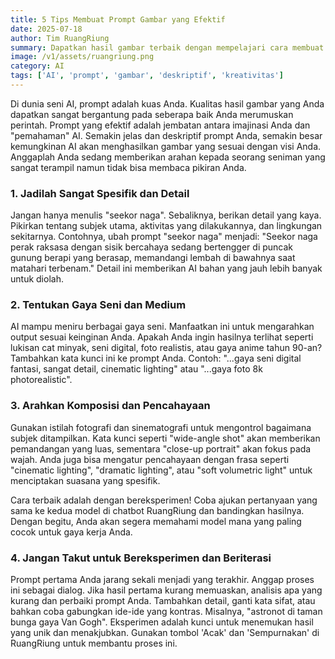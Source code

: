 ```yaml
---
title: 5 Tips Membuat Prompt Gambar yang Efektif
date: 2025-07-18
author: Tim RuangRiung
summary: Dapatkan hasil gambar terbaik dengan mempelajari cara membuat prompt yang detail dan deskriptif. Kuasai seni berkomunikasi dengan AI.
image: /v1/assets/ruangriung.png
category: AI
tags: ['AI', 'prompt', 'gambar', 'deskriptif', 'kreativitas']
---
```


Di dunia seni AI, prompt adalah kuas Anda. Kualitas hasil gambar yang Anda dapatkan sangat bergantung pada seberapa baik Anda merumuskan perintah. Prompt yang efektif adalah jembatan antara imajinasi Anda dan "pemahaman" AI. Semakin jelas dan deskriptif prompt Anda, semakin besar kemungkinan AI akan menghasilkan gambar yang sesuai dengan visi Anda. Anggaplah Anda sedang memberikan arahan kepada seorang seniman yang sangat terampil namun tidak bisa membaca pikiran Anda.

### 1. Jadilah Sangat Spesifik dan Detail

Jangan hanya menulis "seekor naga". Sebaliknya, berikan detail yang kaya. Pikirkan tentang subjek utama, aktivitas yang dilakukannya, dan lingkungan sekitarnya. Contohnya, ubah prompt "seekor naga" menjadi: "Seekor naga perak raksasa dengan sisik bercahaya sedang bertengger di puncak gunung berapi yang berasap, memandangi lembah di bawahnya saat matahari terbenam." Detail ini memberikan AI bahan yang jauh lebih banyak untuk diolah.

### 2. Tentukan Gaya Seni dan Medium

AI mampu meniru berbagai gaya seni. Manfaatkan ini untuk mengarahkan output sesuai keinginan Anda. Apakah Anda ingin hasilnya terlihat seperti lukisan cat minyak, seni digital, foto realistis, atau gaya anime tahun 90-an? Tambahkan kata kunci ini ke prompt Anda. Contoh: "...gaya seni digital fantasi, sangat detail, cinematic lighting" atau "...gaya foto 8k photorealistic".

### 3. Arahkan Komposisi dan Pencahayaan

Gunakan istilah fotografi dan sinematografi untuk mengontrol bagaimana subjek ditampilkan. Kata kunci seperti "wide-angle shot" akan memberikan pemandangan yang luas, sementara "close-up portrait" akan fokus pada wajah. Anda juga bisa mengatur pencahayaan dengan frasa seperti "cinematic lighting", "dramatic lighting", atau "soft volumetric light" untuk menciptakan suasana yang spesifik.

Cara terbaik adalah dengan bereksperimen! Coba ajukan pertanyaan yang sama ke kedua model di chatbot RuangRiung dan bandingkan hasilnya. Dengan begitu, Anda akan segera memahami model mana yang paling cocok untuk gaya kerja Anda.

### 4. Jangan Takut untuk Bereksperimen dan Beriterasi

Prompt pertama Anda jarang sekali menjadi yang terakhir. Anggap proses ini sebagai dialog. Jika hasil pertama kurang memuaskan, analisis apa yang kurang dan perbaiki prompt Anda. Tambahkan detail, ganti kata sifat, atau bahkan coba gabungkan ide-ide yang kontras. Misalnya, "astronot di taman bunga gaya Van Gogh". Eksperimen adalah kunci untuk menemukan hasil yang unik dan menakjubkan. Gunakan tombol 'Acak' dan 'Sempurnakan' di RuangRiung untuk membantu proses ini.
